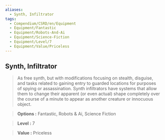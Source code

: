 ```yaml
---
aliases:
  - Synth, Infiltrator
tags:
  - Compendium/CSRD/en/Equipment
  - Equipment/Fantastic
  - Equipment/Robots-And-Ai
  - Equipment/Science-Fiction
  - Equipment/Level/7
  - Equipment/Value/Priceless
---
```

    
      
## Synth, Infiltrator      
      
>As free synth, but with modifications focusing on stealth, disguise, and tasks related to gaining entry to guarded locations for purposes of spying or assassination. Synth infiltrators have systems that allow them to change their apparent (or even actual) shape completely over the course of a minute to appear as another creature or innocuous object.      
> **Options :** Fantastic, Robots & Ai, Science Fiction      
> **Level :** 7      
> **Value :** Priceless